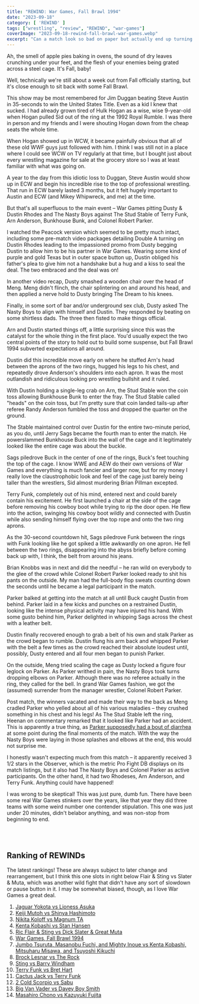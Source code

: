 ```yaml
---
title: "REWIND: War Games, Fall Brawl 1994"
date: "2023-09-18"
category: [ 'REWIND' ]
tags: ["wrestling", "review", "REWIND", "war-games"]
coverImage: "2023-09-18-rewind-fall-brawl-war-games.webp"
excerpt: "Can a match look so bad on paper but actually end up turning out to be pretty fun when all is said and done? Fall Brawl: War Games puts that question to the test!"
---
```


Ah, the smell of apple pies baking in ovens, the sound of dry leaves crunching under your feet, and the flesh of your enemies being grated across a steel cage. It's Fall, baby!

Well, technically we're still about a week out from Fall officially starting, but it's close enough to sit back with some Fall Brawl.

This show may be most remembered for Jim Duggan beating Steve Austin in 35-seconds to win the United States Title. Even as a kid I knew that sucked. I had already grown tired of Hulk Hogan as a wise, wise 9-year-old when Hogan pulled Sid out of the ring at the 1992 Royal Rumble. I was there in person and my friends and I were shouting Hogan down from the cheap seats the whole time.

When Hogan showed up in WCW, it became painfully obvious that all of these old WWF guys just followed with him. I think I was still not in a place where I could see WCW on TV regularly at that time, but I bought just about every wrestling magazine for sale at the grocery store so I was at least familiar with what was going on.

A year to the day from this idiotic loss to Duggan, Steve Austin would show up in ECW and begin his incredible rise to the top of professional wrestling. That run in ECW barely lasted 3 months, but it felt hugely important to Austin and ECW (and Mikey Whipwreck, and me) at the time.

But that's all superfluous to the main event – War Games pitting Dusty & Dustin Rhodes and The Nasty Boys against The Stud Stable of Terry Funk, Arn Anderson, Bunkhouse Bunk, and Colonel Robert Parker.

I watched the Peacock version which seemed to be pretty much intact, including some pre-match video packages detailing Double A turning on Dustin Rhodes leading to the impassioned promo from Dusty begging Dustin to allow him to be his partner in War Games. Wearing some kind of purple and gold Texas but in outer space button up, Dustin obliged his father's plea to give him not a handshake but a hug and a kiss to seal the deal. The two embraced and the deal was on!

In another video recap, Dusty smashed a wooden chair over the head of Meng. Meng didn't flinch, the chair splintering on and around his head, and then applied a nerve hold to Dusty bringing The Dream to his knees.

Finally, in some sort of bar and/or underground sex club, Dusty asked The Nasty Boys to align with himself and Dustin. They responded by beating on some shirtless dads. The three then fisted to make things official.

Arn and Dustin started things off, a little surprising since this was the catalyst for the whole thing in the first place. You'd usually expect the two central points of the story to hold out to build some suspense, but Fall Brawl 1994 subverted expectations all around.

Dustin did this incredible move early on where he stuffed Arn's head between the aprons of the two rings, hugged his legs to his chest, and repeatedly drove Anderson's shoulders into each apron. It was the most outlandish and ridiculous looking pro wrestling bullshit and it ruled.

With Dustin holding a single-leg crab on Arn, the Stud Stable won the coin toss allowing Bunkhouse Bunk to enter the fray. The Stud Stable called "heads" on the coin toss, but I'm pretty sure that coin landed tails-up after referee Randy Anderson fumbled the toss and dropped the quarter on the ground.

The Stable maintained control over Dustin for the entire two-minute period, as you do, until Jerry Sags became the fourth man to enter the match. He powerslammed Bunkhouse Buck into the wall of the cage and it legitimately looked like the entire cage was about the buckle.

Sags piledrove Buck in the center of one of the rings, Buck's feet touching the top of the cage. I know WWE and AEW do their own versions of War Games and everything is much fancier and larger now, but for my money I really love the claustrophobic look and feel of the cage just barely being taller than the wrestlers, Sid almost murdering Brian Pillman excepted.

Terry Funk, completely out of his mind, entered next and could barely contain his excitement. He first launched a chair at the side of the cage before removing his cowboy boot while trying to rip the door open. He flew into the action, swinging his cowboy boot wildly and connected with Dustin while also sending himself flying over the top rope and onto the two ring aprons.

As the 30-second countdown hit, Sags piledrove Funk between the rings with Funk looking like he got spiked a little awkwardly on one apron. He fell between the two rings, disappearing into the abyss briefly before coming back up with, I think, the belt from around his jeans.

Brian Knobbs was in next and did the needful – he ran wild on everybody to the glee of the crowd while Colonel Robert Parker looked ready to shit his pants on the outside. My man had the full-body flop sweats counting down the seconds until he became a legal participant in the match.

Parker balked at getting into the match at all until Buck caught Dustin from behind. Parker laid in a few kicks and punches on a restrained Dustin, looking like the intense physical activity may have injured his hand. With some gusto behind him, Parker delighted in whipping Sags across the chest with a leather belt.

Dustin finally recovered enough to grab a belt of his own and stalk Parker as the crowd began to rumble. Dustin flung his arm back and whipped Parker with the belt a few times as the crowd reached their absolute loudest until, possibly, Dusty entered and all four men began to punish Parker.

On the outside, Meng tried scaling the cage as Dusty locked a figure four leglock on Parker. As Parker writhed in pain, the Nasty Boys took turns dropping elbows on Parker. Although there was no referee actually in the ring, they called for the bell. In grand War Games fashion, we got the (assumed) surrender from the manager wrestler, Colonel Robert Parker.

Post match, the winners vacated and made their way to the back as Meng cradled Parker who yelled about all of his various maladies – they crushed something in his chest and his legs! As The Stud Stable left the ring, Heenan on commentary remarked that it looked like Parker had an accident. This is apparently a true thing, as [Parker supposedly had a bout of diarrhea](https://www.thesportster.com/wcw-fall-brawl-pay-per-views-facts-trivia-things-to-know/) at some point during the final moments of the match. With the way the Nasty Boys were laying in those splashes and elbows at the end, this would not surprise me.

I honestly wasn't expecting much from this match – it apparently received 3 1/2 stars in the Observer, which is the metric Pro Fight DB displays on its match listings, but it also had The Nasty Boys and Colonel Parker as active participants. On the other hand, it had two Rhodeses, Arn Anderson, and Terry Funk. Anything could have happened!

I was wrong to be skeptical! This was just pure, dumb fun. There have been some real War Games stinkers over the years, like that year they did three teams with some weird number one contender stipulation. This one was just under 20 minutes, didn't belabor anything, and was non-stop from beginning to end.

<br /><br />

## Ranking of REWINDs

The latest rankings! These are always subject to later change and rearrangement, but I think this one slots in right below Flair & Sting vs Slater & Muta, which was another wild fight that didn't have any sort of slowdown or pause button in it. I may be somewhat biased, though, as I love War Games a great deal.

1. [Jaguar Yokota vs Lioness Asuka](2023-08-22-rewind-jaguar-yokota-lioness-asuka)
1. [Keiji Mutoh vs Shinya Hashimoto](2023-08-20-a-week-in-wrestling)
1. [Nikita Koloff vs Magnum TA](2023-08-20-a-week-in-wrestling)
1. [Kenta Kobashi vs Stan Hansen](2023-09-05-kenta-kobashi-stan-hansen-ajpw-triple-crown-title)
1. [Ric Flair & Sting vs Dick Slater & Great Muta](2023-09-12-rewind-ric-flair-sting-dick-slater-great-muta)
1. [War Games, Fall Brawl 1994](2023-09-18-rewind-fall-brawl-war-games)
1. [Jumbo Tsuruta, Masanobu Fuchi, and Mighty Inoue vs Kenta Kobashi, Mitsuharu Misawa, and Tsuyoshi Kikuchi](2023-08-21-rewind-ajpw-summer-action-series-ii)
1. [Brock Lesnar vs The Rock](2023-08-25-rewind-summerslam-2002)
1. [Sting vs Barry Windham](2023-09-07-sting-barry-windham-clash-of-the-champions-fall-brawl)
1. [Terry Funk vs Bret Hart](2023-09-11-rewind-terry-funk-bret-hart-50-years-of-funk)
1. [Cactus Jack vs Terry Funk](2023-08-20-rewind-kawasaki-dream)
1. [2 Cold Scorpio vs Sabu](2023-08-20-a-week-in-wrestling)
1. [Big Van Vader vs Davey Boy Smith](2023-08-20-a-week-in-wrestling)
1. [Masahiro Chono vs Kazuyuki Fujita](2023-08-20-a-week-in-wrestling)
